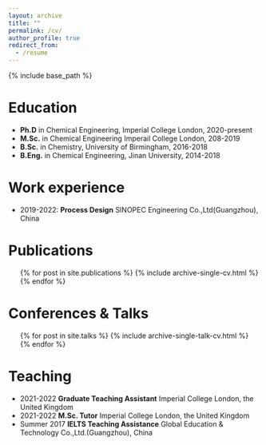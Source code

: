 ```yaml
---
layout: archive
title: ""
permalink: /cv/
author_profile: true
redirect_from:
  - /resume
---
```


{% include base_path %}

Education
======
* **Ph.D** in Chemical Engineering, Imperial College London, 2020-present
* **M.Sc.** in Chemical Engineering Imperail College London, 208-2019
* **B.Sc.** in Chemistry, University of Birmingham, 2016-2018
* **B.Eng.** in Chemical Engineering, Jinan University, 2014-2018

Work experience
======
* 2019-2022: **Process Design** SINOPEC Engineering Co.,Ltd(Guangzhou), China

Publications
======
  <ul>{% for post in site.publications %}
    {% include archive-single-cv.html %}
  {% endfor %}</ul>
  
Conferences & Talks
======
  <ul>{% for post in site.talks %}
    {% include archive-single-talk-cv.html %}
  {% endfor %}</ul>
  
Teaching
======
* 2021-2022 **Graduate Teaching Assistant** Imperial College London, the United Kingdom
* 2021-2022 **M.Sc. Tutor** Imperial College London, the United Kingdom 
* Summer 2017 **IELTS Teaching Assistance** Global Education & Technology Co.,Ltd.(Guangzhou), China
  
<!-- Service and leadership
======
* Currently signed in to 43 different slack teams -->
